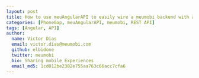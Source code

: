 ```yaml
---
layout: post
title: How to use meuAngularAPI to easily wire a meumobi backend with a PhoneGap hybrid app
categories: [PhoneGap, meuAngularAPI, meumobi, REST API]
tags: [Angular, API]
author:
  name: Victor Dias
  email: victor.dias@meumobi.com
  github: elbidone
  twitter: meumobi
  bio: Sharing mobile Experiences
  email_md5: 1cd012be2382e755aa763c66acc7cfa6
---
```

